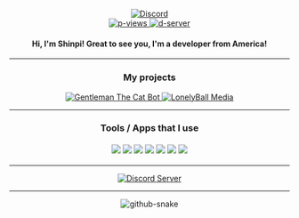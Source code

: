<div align="center">
  <p>
   <a href="https://discord.com/users/748597084134834186">
      <img title="Discord" src="https://discord.c99.nl/widget/theme-3/748597084134834186.png">
    <a/>
      </br>
    <a href="https://github.com/Shinpi-Tekita">
      <img title="p-views" src="https://komarev.com/ghpvc/?username=Shinpi&color=347deb&style=flat-square">
    </a>
    <a href="https://discord.gg/j3YamACwPu">
      <img title="d-server" src="https://img.shields.io/discord/760641617136320522?label=Discord+Community&logo=discord&logoColor=fafafa&color=347deb&style=flat-square">
    </a>
  </p>

  <h4>Hi, I'm Shinpi! Great to see you, I'm a developer from America!</h4>
  
  ----
  
  <h3>My projects</h4>
  <p>
    <a href="https://discord.com/oauth2/authorize?client_id=870413726711435297&permissions=1103203134710&scope=bot%20applications.commands">
      <img title="Gentleman The Cat Bot" src="https://loneorangeball.is-a.dev/api/circle?image=https://avatars.githubusercontent.com/u/82416698?v=4">
    </a>
    <a href="https://shinpitekita.is-a.dev/home">
      <img title="LonelyBall Media" src="https://loneorangeball.is-a.dev/api/circle?image=https://i.imgur.com/lGLKiVd.png">
    </a>
  </p>
  
  ----
  
  <h3>
    Tools / Apps that I use
    <br><br>
    <img src="https://img.shields.io/badge/node.js%20-%2343853D.svg?&style=for-the-badge&logo=node.js&logoColor=white">
    <img src="https://img.shields.io/badge/javascript%20-%23323330.svg?&style=for-the-badge&logo=javascript&logoColor=%23F7DF1E">
    <img src="https://img.shields.io/badge/Express.js-000000?style=for-the-badge&logo=express&logoColor=white">
    <img src="https://img.shields.io/badge/html5%20-%23E34F26.svg?&style=for-the-badge&logo=html5&logoColor=white">
    <img src="https://img.shields.io/badge/css3%20-%231572B6.svg?&style=for-the-badge&logo=css3&logoColor=white">
    <img src="https://img.shields.io/badge/github%20-%23121011.svg?&style=for-the-badge&logo=github&logoColor=white">
    <img src="https://img.shields.io/badge/MongoDB-%234ea94b.svg?&style=for-the-badge&logo=mongodb&logoColor=white">
  </h3>
  
  ----

  <p>
  <a href="https://discord.gg/j3YamACwPu" target="_blank"> 
    <img src="https://discord.com/api/guilds/760641617136320522/widget.png?style=banner2" alt="Discord Server">
  </a>
</p>
  
  ----
<picture>
  <source media="(prefers-color-scheme: dark)" srcset="github-snake-dark.svg" />
  <source media="(prefers-color-scheme: light)" srcset="github-snake.svg" />
  <img alt="github-snake" src="github-snake.svg" />
</picture>
